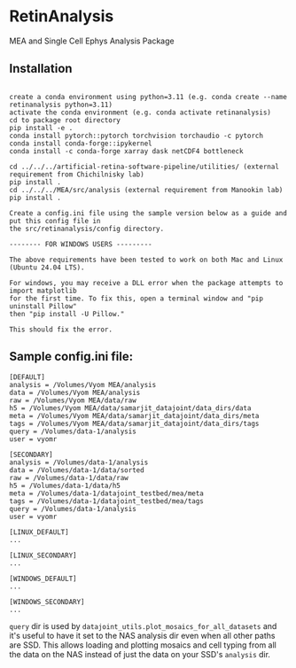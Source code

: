 # RetinAnalysis
MEA and Single Cell Ephys Analysis Package

## Installation
```

create a conda environment using python=3.11 (e.g. conda create --name retinanalysis python=3.11)
activate the conda environment (e.g. conda activate retinanalysis)
cd to package root directory
pip install -e . 
conda install pytorch::pytorch torchvision torchaudio -c pytorch
conda install conda-forge::ipykernel 
conda install -c conda-forge xarray dask netCDF4 bottleneck

cd ../../../artificial-retina-software-pipeline/utilities/ (external requirement from Chichilnisky lab)
pip install .
cd ../../../MEA/src/analysis (external requirement from Manookin lab)
pip install .

Create a config.ini file using the sample version below as a guide and put this config file in
the src/retinanalysis/config directory.

-------- FOR WINDOWS USERS ---------

The above requirements have been tested to work on both Mac and Linux (Ubuntu 24.04 LTS).

For windows, you may receive a DLL error when the package attempts to import matplotlib
for the first time. To fix this, open a terminal window and "pip uninstall Pillow"
then "pip install -U Pillow."

This should fix the error.

```

## Sample config.ini file:
```
[DEFAULT]
analysis = /Volumes/Vyom MEA/analysis
data = /Volumes/Vyom MEA/analysis
raw = /Volumes/Vyom MEA/data/raw
h5 = /Volumes/Vyom MEA/data/samarjit_datajoint/data_dirs/data
meta = /Volumes/Vyom MEA/data/samarjit_datajoint/data_dirs/meta
tags = /Volumes/Vyom MEA/data/samarjit_datajoint/data_dirs/tags
query = /Volumes/data-1/analysis
user = vyomr

[SECONDARY]
analysis = /Volumes/data-1/analysis
data = /Volumes/data-1/data/sorted
raw = /Volumes/data-1/data/raw
h5 = /Volumes/data-1/data/h5
meta = /Volumes/data-1/datajoint_testbed/mea/meta
tags = /Volumes/data-1/datajoint_testbed/mea/tags
query = /Volumes/data-1/analysis
user = vyomr

[LINUX_DEFAULT]
...

[LINUX_SECONDARY]
...

[WINDOWS_DEFAULT]
...

[WINDOWS_SECONDARY]
...
```
`query` dir is used by `datajoint_utils.plot_mosaics_for_all_datasets` and it's useful to have it set to the NAS analysis dir even when all other paths are SSD. This allows loading and plotting mosaics and cell typing from all the data on the NAS instead of just the data on your SSD's `analysis` dir.

